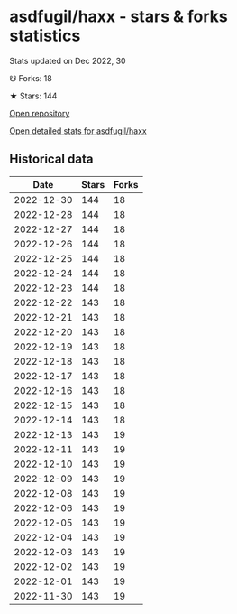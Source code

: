 # asdfugil/haxx - stars & forks statistics

Stats updated on Dec 2022, 30

☋ Forks: 18

★ Stars: 144

[Open repository](https://github.com/asdfugil/haxx)

[Open detailed stats for asdfugil/haxx](https://reviewgithub.com/rep/asdfugil/haxx)

## Historical data
| Date | Stars | Forks |
|------|-------|-------|
| 2022-12-30 | 144 | 18 | 
| 2022-12-28 | 144 | 18 | 
| 2022-12-27 | 144 | 18 | 
| 2022-12-26 | 144 | 18 | 
| 2022-12-25 | 144 | 18 | 
| 2022-12-24 | 144 | 18 | 
| 2022-12-23 | 144 | 18 | 
| 2022-12-22 | 143 | 18 | 
| 2022-12-21 | 143 | 18 | 
| 2022-12-20 | 143 | 18 | 
| 2022-12-19 | 143 | 18 | 
| 2022-12-18 | 143 | 18 | 
| 2022-12-17 | 143 | 18 | 
| 2022-12-16 | 143 | 18 | 
| 2022-12-15 | 143 | 18 | 
| 2022-12-14 | 143 | 18 | 
| 2022-12-13 | 143 | 19 | 
| 2022-12-11 | 143 | 19 | 
| 2022-12-10 | 143 | 19 | 
| 2022-12-09 | 143 | 19 | 
| 2022-12-08 | 143 | 19 | 
| 2022-12-06 | 143 | 19 | 
| 2022-12-05 | 143 | 19 | 
| 2022-12-04 | 143 | 19 | 
| 2022-12-03 | 143 | 19 | 
| 2022-12-02 | 143 | 19 | 
| 2022-12-01 | 143 | 19 | 
| 2022-11-30 | 143 | 19 | 

